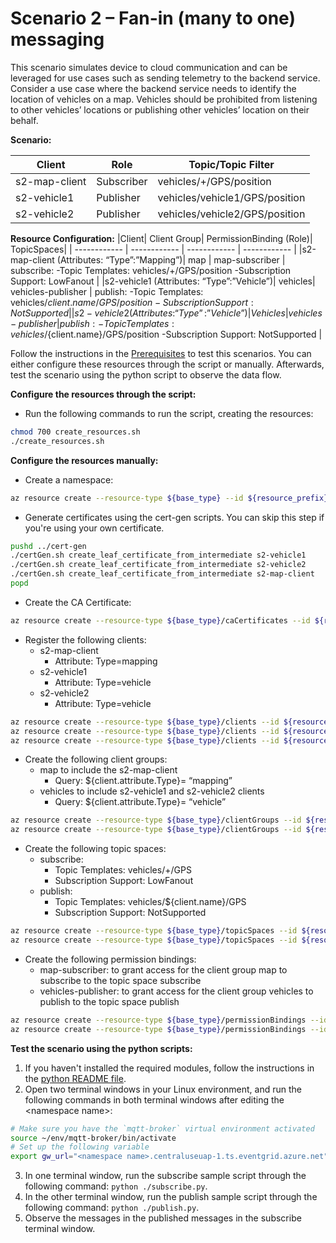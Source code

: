 # Scenario 2 – Fan-in (many to one) messaging
This scenario simulates device to cloud communication and can be leveraged for use cases such as sending telemetry to the backend service. Consider a use case where the backend service needs to identify the location of vehicles on a map. Vehicles should be prohibited from listening to other vehicles’ locations or publishing other vehicles’ location on their behalf.

**Scenario:**

|Client | Role | Topic/Topic Filter|
| ------------ | ------------ | ------------ |
|s2-map-client | Subscriber | vehicles/+/GPS/position |
|s2-vehicle1 | Publisher | vehicles/vehicle1/GPS/position |
|s2-vehicle2 | Publisher | vehicles/vehicle2/GPS/position |

**Resource Configuration:**
|Client| Client Group| PermissionBinding (Role)| TopicSpaces|
| ------------ | ------------ | ------------ | ------------ |
|s2-map-client (Attributes: “Type”:”Mapping”)| map | map-subscriber |  subscribe: -Topic Templates: vehicles/+/GPS/position -Subscription Support: LowFanout |
|s2-vehicle1 (Attributes: “Type”:”Vehicle”)| vehicles| vehicles-publisher |  publish: -Topic Templates: vehicles/${client.name}/GPS/position -Subscription Support: NotSupported |
|s2-vehicle2 (Attributes: “Type”:”Vehicle”)| Vehicles| vehicles-publisher |  publish: -Topic Templates: vehicles/${client.name}/GPS/position -Subscription Support: NotSupported |

Follow the instructions in the [Prerequisites](#prerequisites) to test this scenarios. You can either configure these resources through the script or manually. Afterwards, test the scenario using the python script to observe the data flow.

**Configure the resources through the script:**
- Run the following commands to run the script, creating the resources: 
```bash
chmod 700 create_resources.sh
./create_resources.sh
```

**Configure the resources manually:**
- Create a namespace:
```bash
az resource create --resource-type ${base_type} --id ${resource_prefix} --is-full-object --api-version 2022-10-15-preview --properties @./resources/NS_Scenario2.json
```
- Generate certificates using the cert-gen scripts. You can skip this step if you're using your own certificate.
```bash
pushd ../cert-gen
./certGen.sh create_leaf_certificate_from_intermediate s2-vehicle1
./certGen.sh create_leaf_certificate_from_intermediate s2-vehicle2
./certGen.sh create_leaf_certificate_from_intermediate s2-map-client
popd
```
- Create the CA Certificate:
```bash
az resource create --resource-type ${base_type}/caCertificates --id ${resource_prefix}/caCertificates/test-ca-cert --api-version 2022-10-15-preview --properties @./resources/CAC_test-ca-cert.json
```
- Register the following clients:
	- s2-map-client
		- Attribute: Type=mapping
	- s2-vehicle1
		- Attribute: Type=vehicle
	- s2-vehicle2
		- Attribute: Type=vehicle
```bash
az resource create --resource-type ${base_type}/clients --id ${resource_prefix}/clients/s2-map-client --api-version 2022-10-15-preview --properties @./resources/C_map-client.json
az resource create --resource-type ${base_type}/clients --id ${resource_prefix}/clients/s2-vehicle1 --api-version 2022-10-15-preview --properties @./resources/C_vehicle1.json
az resource create --resource-type ${base_type}/clients --id ${resource_prefix}/clients/s2-vehicle2 --api-version 2022-10-15-preview --properties @./resources/C_vehicle2.json
```
- Create the following client groups:
	- map to include the s2-map-client
		- Query: ${client.attribute.Type}= “mapping”
	- vehicles to include s2-vehicle1 and s2-vehicle2 clients
		- Query: ${client.attribute.Type}= “vehicle”
```bash
az resource create --resource-type ${base_type}/clientGroups --id ${resource_prefix}/clientGroups/map --api-version 2022-10-15-preview --properties @./resources/CG_map.json
az resource create --resource-type ${base_type}/clientGroups --id ${resource_prefix}/clientGroups/vehicles --api-version 2022-10-15-preview --properties @./resources/CG_vehicles.json
```
- Create the following topic spaces:
	- subscribe:
		- Topic Templates: vehicles/+/GPS
		- Subscription Support: LowFanout
	- publish:
		- Topic Templates: vehicles/${client.name}/GPS
		- Subscription Support: NotSupported
```bash
az resource create --resource-type ${base_type}/topicSpaces --id ${resource_prefix}/topicSpaces/subscribe --api-version 2022-10-15-preview --properties @./resources/TS_subscribe.json
az resource create --resource-type ${base_type}/topicSpaces --id ${resource_prefix}/topicSpaces/publish --api-version 2022-10-15-preview --properties @./resources/TS_publish.json
```

- Create the following permission bindings:
	- map-subscriber: to grant access for the client group map to subscribe to the topic space subscribe
	- vehicles-publisher: to grant access for the client group vehicles to publish to the topic space publish
```bash
az resource create --resource-type ${base_type}/permissionBindings --id ${resource_prefix}/permissionBindings/map-subscriber --api-version 2022-10-15-preview --properties @./resources/PB_map-subscriber.json
az resource create --resource-type ${base_type}/permissionBindings --id ${resource_prefix}/permissionBindings/vehicles-publisher --api-version 2022-10-15-preview --properties @./resources/PB_vehicles-publisher.json
```
**Test the scenario using the python scripts:**
1. If you haven't installed the required modules, follow the instructions in the [python README file](../python/README.md).
2. Open two terminal windows in your Linux environment, and run the following commands in both terminal windows after editing the \<namespace name>:
```bash
# Make sure you have the `mqtt-broker` virtual environment activated 
source ~/env/mqtt-broker/bin/activate
# Set up the following variable
export gw_url="<namespace name>.centraluseuap-1.ts.eventgrid.azure.net"
```
3. In one terminal window, run the subscribe sample script through the following command: `python ./subscribe.py`.
4. In the other terminal window, run the publish sample script through the following command: `python ./publish.py`.
5. Observe the messages in the published messages in the subscribe terminal window.
